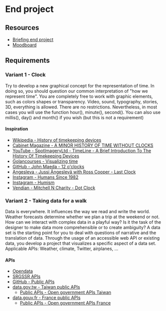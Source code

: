 # End project

## Resources

- [Briefing end project](Briefing%20Kickstart%20Prog%202023.pdf)
- [Moodboard](https://miro.com/app/board/uXjVNP36mxQ=/?share_link_id=933066774215)

## Requirements

### Variant 1 - Clock

Try to develop a new graphical concept for the representation of time. In doing so, you should question our common interpretation of "how we represent time". You are completely free to work with graphic elements, such as colors shapes or transparency.
Video, sound, typography, stories, 3D, everything is allowed. There are no restrictions. Nevertheless, in most cases you will use the function hour(), minute(), second(). You can also use millis(), day() and month() if you wish (but this is not a requirement)

#### Inspiration

- [Wikipedia - History of timekeeping devices](https://en.wikipedia.org/wiki/History_of_timekeeping_devices)
- [Cabinet Magazine - A MINOR HISTORY OF TIME WITHOUT CLOCKS](https://www.cabinetmagazine.org/issues/29/foer.php)
- [YouTube - SpotImageryLtd - TimeLine - A Brief Introduction To The History Of Timekeeping Devices](https://www.youtube.com/watch?v=At5atF4mKiU)
- [Golancourses - Visualizing time](https://golancourses.net/2015/lectures/visualizing-time/)
- [GitHub - John Maeda - 12 o'clocks](https://codingtrain.github.io/12oclocks/)
- [Angesleva - Jussi Ängeslevä with Ross Cooper - Last Clock](http://angesleva.iki.fi/art/last/)
- [Instagram - Humans Since 1982](https://www.instagram.com/humanssince1982/)
- [Instagram - Humism](https://www.instagram.com/humism/)
- [Vendian - Mitchell N Charity - Dot Clock](http://www.vendian.org/envelope/dir2/day_of_dots/)

### Variant 2 - Taking data for a walk

Data is everywhere. It influences the way we read and write the world. Weather forecasts determine whether we plan a trip at the weekend or not. How can we interact with complex data in a playful way? Is it the task of the designer to make data more comprehensible or to create ambiguity? A data set is the starting point for you to deal with questions of narrative and the translation of data. Through the usage of an accessible web API or existing data, you develop a project that visualizes a specific aspect of a data set.
Applicable APIs: Weather, climate, Twitter, airplanes, ...

#### APIs

- [Opendata](https://opendata.swiss/de)
- [SRGSSR APIs](https://developer.srgssr.ch/api-catalog)
- [GitHub - Public APIs](https://github.com/public-apis/public-apis)
- [data.gov.tw - Taiwan public APIs](https://data.gov.tw/)
  - [Public APIs - Open government APIs Taiwan](https://publicapis.io/open-government-taiwan-api)
- [data.gouv.fr - France public APIs](https://www.data.gouv.fr/fr/)
  - [Public APIs - Open government APIs France](https://publicapis.io/open-government-france-api)